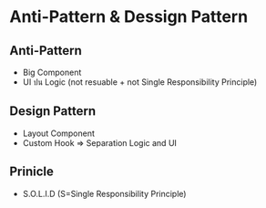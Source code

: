# Anti-Pattern & Dessign Pattern

## Anti-Pattern

- Big Component
- UI ปน Logic (not resuable + not Single Responsibility Principle)

## Design Pattern

- Layout Component
- Custom Hook => Separation Logic and UI

## Prinicle

- S.O.L.I.D (S=Single Responsibility Principle)
